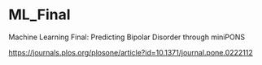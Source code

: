 # ML_Final

Machine Learning Final: Predicting Bipolar Disorder through miniPONS

https://journals.plos.org/plosone/article?id=10.1371/journal.pone.0222112
